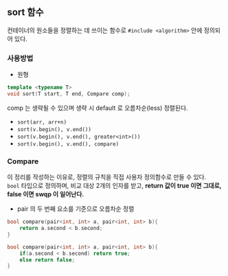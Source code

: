 ## sort 함수
컨테이너의 원소들을 정렬하는 데 쓰이는 함수로 `#include <algorithm>` 안에 정의되어 있다.

### 사용방법
- 원형
```c++
template <typename T>
void sort(T start, T end, Compare comp);
```
comp 는 생략될 수 있으며 생략 시 default 로 오름차순(less) 정렬된다.

- `sort(arr, arr+n)`
- `sort(v.begin(), v.end())`
- `sort(v.begin(), v.end(), greater<int>())`
- `sort(v.begin(), v.end(), compare)`


### Compare
이 정리를 작성하는 이유로, 정렬의 규칙을 직접 사용자 정의함수로 만들 수 있다.  
`bool` 타입으로 정의하며, 비교 대상 2개의 인자를 받고, **return 값이 true 이면 그대로, false 이면 swqp 이 일어난다.**  
- pair 의 두 번째 요소를 기준으로 오름차순 정렬
```c++
bool compare(pair<int, int> a, pair<int, int> b){
    return a.second < b.second;
}
```
```c++
bool compare(pair<int, int> a, pair<int, int> b){
    if(a.second < b.second) return true;
    else return false;
}
```
